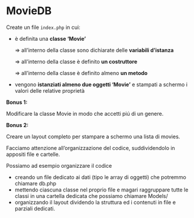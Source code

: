MovieDB
===
Create un file `index.php` in cui:
 - è definita una **classe ‘Movie’**

   => all’interno della classe sono dichiarate delle **variabili d’istanza**

   => all’interno della classe è definito **un costruttore**

   => all’interno della classe è definito almeno **un metodo**

- vengono **istanziati almeno due oggetti ‘Movie’** e stampati a schermo i valori delle relative proprietà

**Bonus 1:**

Modificare la classe Movie in modo che accetti piú di un genere.

**Bonus 2:**

Creare un layout completo per stampare a schermo una lista di movies.

Facciamo attenzione all’organizzazione del codice, suddividendolo in appositi file e cartelle. 

Possiamo ad esempio organizzare il codice
- creando un file dedicato ai dati (tipo le array di oggetti) che potremmo chiamare db.php
- mettendo ciascuna classe nel proprio file e magari raggruppare tutte le classi in una cartella dedicata che possiamo chiamare Models/
- organizzando il layout dividendo la struttura ed i contenuti in file e parziali dedicati.
